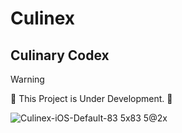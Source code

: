  # Culinex

## Culinary Codex
>[!WARNING]
>🚧 This Project is Under Development. 🚧


![Culinex-iOS-Default-83 5x83 5@2x](https://github.com/user-attachments/assets/92a58280-c2be-4bab-92b5-3fb8c8455ec6)
